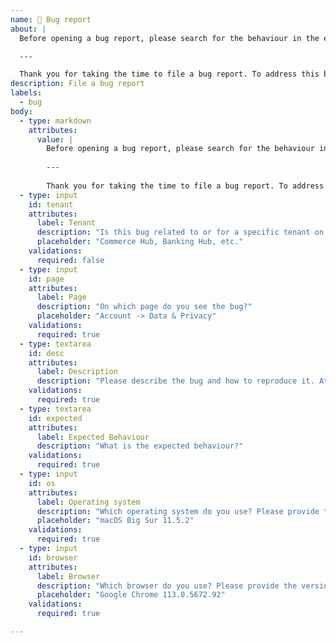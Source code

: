 ```yaml
---
name: 🐞 Bug report
about: |
  Before opening a bug report, please search for the behaviour in the existing issues. 

  ---

  Thank you for taking the time to file a bug report. To address this bug as fast as possible, we need some information.
description: File a bug report
labels:
  - bug
body:
  - type: markdown
    attributes:
      value: |
        Before opening a bug report, please search for the behaviour in the existing issues. 
        
        ---
        
        Thank you for taking the time to file a bug report. To address this bug as fast as possible, we need some information.
  - type: input
    id: tenant
    attributes:
      label: Tenant
      description: "Is this bug related to or for a specific tenant on Developer Studio?"
      placeholder: "Commerce Hub, Banking Hub, etc."
    validations:
      required: false
  - type: input
    id: page
    attributes:
      label: Page
      description: "On which page do you see the bug?"
      placeholder: "Account -> Data & Privacy"
    validations:
      required: true
  - type: textarea
    id: desc
    attributes:
      label: Description
      description: "Please describe the bug and how to reproduce it. Attach screenshots if applicable."
    validations:
      required: true
  - type: textarea
    id: expected
    attributes:
      label: Expected Behaviour
      description: "What is the expected behaviour?"
    validations:
      required: true
  - type: input
    id: os
    attributes:
      label: Operating system
      description: "Which operating system do you use? Please provide the version as well."
      placeholder: "macOS Big Sur 11.5.2"
    validations:
      required: true
  - type: input
    id: browser
    attributes:
      label: Browser
      description: "Which browser do you use? Please provide the version as well."
      placeholder: "Google Chrome 113.0.5672.92"
    validations:
      required: true

---
```

